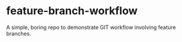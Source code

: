 # feature-branch-workflow

A simple, boring repo to demonstrate GIT workflow involving  feature branches.

